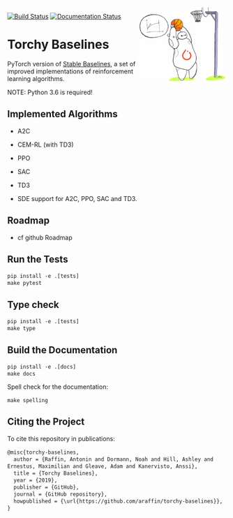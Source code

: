 <img src="docs/\_static/img/logo.png" align="right" width="40%"/>

[![Build Status](https://travis-ci.com/hill-a/stable-baselines.svg?branch=master)](https://travis-ci.com/hill-a/stable-baselines) [![Documentation Status](https://readthedocs.org/projects/stable-baselines/badge/?version=master)](https://stable-baselines.readthedocs.io/en/master/?badge=master)

# Torchy Baselines

PyTorch version of [Stable Baselines](https://github.com/hill-a/stable-baselines), a set of improved implementations of reinforcement learning algorithms.

NOTE: Python 3.6 is required!

## Implemented Algorithms

- A2C
- CEM-RL (with TD3)
- PPO
- SAC
- TD3

- SDE support for A2C, PPO, SAC and TD3.


## Roadmap

- cf github Roadmap


## Run the Tests

```
pip install -e .[tests]
make pytest
```

## Type check

```
pip install -e .[tests]
make type
```

## Build the Documentation

```
pip install -e .[docs]
make docs
```

Spell check for the documentation:

```
make spelling
```


## Citing the Project

To cite this repository in publications:

```
@misc{torchy-baselines,
  author = {Raffin, Antonin and Dormann, Noah and Hill, Ashley and Ernestus, Maximilian and Gleave, Adam and Kanervisto, Anssi},
  title = {Torchy Baselines},
  year = {2019},
  publisher = {GitHub},
  journal = {GitHub repository},
  howpublished = {\url{https://github.com/araffin/torchy-baselines}},
}
```

